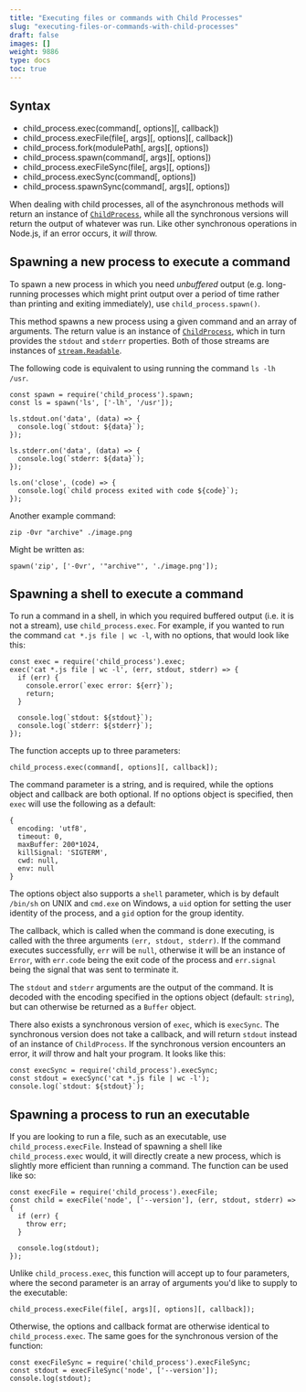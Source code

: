 ```yaml
---
title: "Executing files or commands with Child Processes"
slug: "executing-files-or-commands-with-child-processes"
draft: false
images: []
weight: 9886
type: docs
toc: true
---
```


## Syntax
 - child_process.exec(command[, options][, callback])
 - child_process.execFile(file[, args][, options][, callback])
 - child_process.fork(modulePath[, args][, options])
 - child_process.spawn(command[, args][, options])
 - child_process.execFileSync(file[, args][, options])
 - child_process.execSync(command[, options])
 - child_process.spawnSync(command[, args][, options])

When dealing with child processes, all of the asynchronous methods will return an instance of [`ChildProcess`](https://nodejs.org/api/child_process.html#child_process_class_childprocess), while all the synchronous versions will return the output of whatever was run. Like other synchronous operations in Node.js, if an error occurs, it *will* throw.

## Spawning a new process to execute a command
To spawn a new process in which you need *unbuffered* output (e.g. long-running processes which might print output over a period of time rather than printing and exiting immediately), use `child_process.spawn()`.

This method spawns a new process using a given command and an array of arguments. The return value is an instance of [`ChildProcess`](https://nodejs.org/dist/latest/docs/api/child_process.html#child_process_class_childprocess), which in turn provides the `stdout` and `stderr` properties. Both of those streams are instances of [`stream.Readable`](https://nodejs.org/dist/latest/docs/api/stream.html#stream_class_stream_readable).

The following code is equivalent to using running the command `ls -lh /usr`.

    const spawn = require('child_process').spawn;
    const ls = spawn('ls', ['-lh', '/usr']);
    
    ls.stdout.on('data', (data) => {
      console.log(`stdout: ${data}`);
    });
    
    ls.stderr.on('data', (data) => {
      console.log(`stderr: ${data}`);
    });
    
    ls.on('close', (code) => {
      console.log(`child process exited with code ${code}`);
    });

Another example command:

    zip -0vr "archive" ./image.png

Might be written as:

    spawn('zip', ['-0vr', '"archive"', './image.png']);

## Spawning a shell to execute a command
To run a command in a shell, in which you required buffered output (i.e. it is not a stream), use `child_process.exec`. For example, if you wanted to run the command `cat *.js file | wc -l`, with no options, that would look like this:

    const exec = require('child_process').exec;
    exec('cat *.js file | wc -l', (err, stdout, stderr) => {
      if (err) {
        console.error(`exec error: ${err}`);
        return;
      }

      console.log(`stdout: ${stdout}`);
      console.log(`stderr: ${stderr}`);
    });

The function accepts up to three parameters:

    child_process.exec(command[, options][, callback]);

The command parameter is a string, and is required, while the options object and callback are both optional. If no options object is specified, then `exec` will use the following as a default:

    {
      encoding: 'utf8',
      timeout: 0,
      maxBuffer: 200*1024,
      killSignal: 'SIGTERM',
      cwd: null,
      env: null
    }

The options object also supports a `shell` parameter, which is by default `/bin/sh` on UNIX and `cmd.exe` on Windows, a `uid` option for setting the user identity of the process, and a `gid` option for the group identity.

The callback, which is called when the command is done executing, is called with the three arguments `(err, stdout, stderr)`. If the command executes successfully, `err` will be `null`, otherwise it will be an instance of `Error`, with `err.code` being the exit code of the process and `err.signal` being the signal that was sent to terminate it.

The `stdout` and `stderr` arguments are the output of the command. It is decoded with the encoding specified in the options object (default: `string`), but can otherwise be returned as a `Buffer` object.

There also exists a synchronous version of `exec`, which is `execSync`. The synchronous version does not take a callback, and will return `stdout` instead of an instance of `ChildProcess`. If the synchronous version encounters an error, it *will* throw and halt your program. It looks like this:

    const execSync = require('child_process').execSync;
    const stdout = execSync('cat *.js file | wc -l');
    console.log(`stdout: ${stdout}`);
    

## Spawning a process to run an executable
If you are looking to run a file, such as an executable, use `child_process.execFile`. Instead of spawning a shell like `child_process.exec` would, it will directly create a new process, which is slightly more efficient than running a command. The function can be used like so:

    const execFile = require('child_process').execFile;
    const child = execFile('node', ['--version'], (err, stdout, stderr) => {
      if (err) {
        throw err;
      }

      console.log(stdout);
    });

Unlike `child_process.exec`, this function will accept up to four parameters, where the second parameter is an array of arguments you'd like to supply to the executable:

    child_process.execFile(file[, args][, options][, callback]);

Otherwise, the options and callback format are otherwise identical to `child_process.exec`. The same goes for the synchronous version of the function:

    const execFileSync = require('child_process').execFileSync;
    const stdout = execFileSync('node', ['--version']);
    console.log(stdout);

